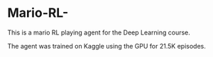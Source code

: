 # Mario-RL-
This is a mario RL playing agent for the Deep Learning course.

The agent was trained on Kaggle using the GPU for 21.5K episodes. 

